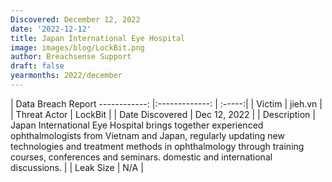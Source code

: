 ```yaml
---
Discovered: December 12, 2022
date: '2022-12-12'
title: Japan International Eye Hospital
image: images/blog/LockBit.png
author: Breachsense Support
draft: false
yearmonths: 2022/december
---
```



| Data Breach Report
------------:     |:-------------:    | :-----:|
| Victim      | jieh.vn      | 
| Threat Actor      | LockBit      | 
| Date Discovered      | Dec 12, 2022      | 
| Description      | Japan International Eye Hospital brings together experienced ophthalmologists from Vietnam and Japan, regularly updating new technologies and treatment methods in ophthalmology through training courses, conferences and seminars. domestic and international discussions.      | 
| Leak Size      | N/A      | 

